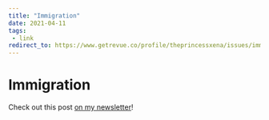 ```yaml
---
title: "Immigration"
date: 2021-04-11
tags:
 - link
redirect_to: https://www.getrevue.co/profile/theprincessxena/issues/immigration-313938
---
```


# Immigration

Check out this post [on my
newsletter](https://www.getrevue.co/profile/theprincessxena/issues/immigration-313938)!
